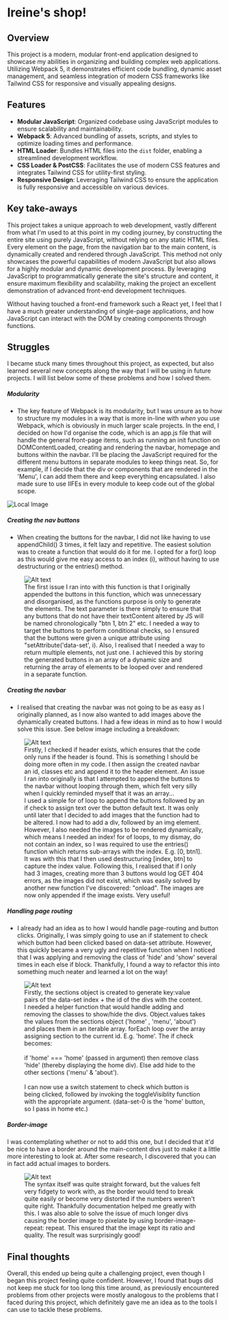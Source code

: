 # Ireine's shop!

## Overview

This project is a modern, modular front-end application designed to showcase my abilities in organizing and building complex web applications. Utilizing Webpack 5, it demonstrates efficient code bundling, dynamic asset management, and seamless integration of modern CSS frameworks like Tailwind CSS for responsive and visually appealing designs.

## Features

- **Modular JavaScript**: Organized codebase using JavaScript modules to ensure scalability and maintainability.
- **Webpack 5**: Advanced bundling of assets, scripts, and styles to optimize loading times and performance.
- **HTML Loader**: Bundles HTML files into the `dist` folder, enabling a streamlined development workflow.
- **CSS Loader & PostCSS**: Facilitates the use of modern CSS features and integrates Tailwind CSS for utility-first styling.
- **Responsive Design**: Leveraging Tailwind CSS to ensure the application is fully responsive and accessible on various devices.

## Key take-aways

This project takes a unique approach to web development, vastly different from what I'm used to at this point in my coding journey, by constructing the entire site using purely JavaScript, without relying on any static HTML files. Every element on the page, from the navigation bar to the main content, is dynamically created and rendered through JavaScript. This method not only showcases the powerful capabilities of modern JavaScript but also allows for a highly modular and dynamic development process. By leveraging JavaScript to programmatically generate the site's structure and content, it ensure maximum flexibility and scalability, making the project an excellent demonstration of advanced front-end development techniques.

Without having touched a front-end framework such a React yet, I feel that I have a much greater understanding of single-page applications, and how JavaScript can interact with the DOM by creating components through functions.

## Struggles

I became stuck many times throughout this project, as expected, but also learned several new concepts along the way that I will be using in future projects. I will list below some of these problems and how I solved them.

##### Modularity

- The key feature of Webpack is its modularity, but I was unsure as to how to structure my modules in a way that is more in-line with _when_ you use Webpack, which is obviously in much larger scale projects. In the end, I decided on how I'd organise the code, which is an app.js file that will handle the general front-page items, such as running an init function on DOMContentLoaded, creating and rendering the navbar, homepage and buttons within the navbar. I'll be placing the JavaScript required for the different menu buttons in separate modules to keep things neat. So, for example, if I decide that the div or components that are rendered in the 'Menu', I can add them there and keep everything encapsulated. I also made sure to use IIFEs in every module to keep code out of the global scope.

![Local Image](./readme-images/modules.png)

##### Creating the nav buttons

- When creating the buttons for the navbar, I did not like having to use appendChild() 3 times, it felt lazy and repetitive. The easiest solution was to create a function that would do it for me. I opted for a for() loop as this would give me easy access to an index (i), without having to use destructuring or the entries() method.

<figure>
  <img src="./readme-images/create-nav-btns.png" alt="Alt text" title="Optional title">
  <figcaption>The first issue I ran into with this function is that I originally appended the buttons in this function, which was unnecessary and disorganised, as the functions purpose is only to generate the elements. The text parameter is there simply to ensure that any buttons that do not have their textContent altered by JS will be named chronologically "btn 1, btn 2" etc. I needed a way to target the buttons to perform conditional checks, so I ensured that the buttons were given a unique attribute using "setAttribute('data-set', i). Also, I realised that I needed a way to return multiple elements, not just one. I achieved this by storing the generated buttons in an array of a dynamic size and returning the array of elements to be looped over and rendered in a separate function. </figcaption>
</figure>

##### Creating the navbar

- I realised that creating the navbar was not going to be as easy as I originally planned, as I now also wanted to add images above the dynamically created buttons. I had a few ideas in mind as to how I would solve this issue. See below image including a breakdown:

<figure>
  <img src="./readme-images/render-nav.png" alt="Alt text" title="Optional title">
  <figcaption>Firstly, I checked if header exists, which ensures that the code only runs if the header is found. This is something I should be doing more often in my code. I then assign the created navbar an id, classes etc and append it to the header element. An issue I ran into originally is that I attempted to append the buttons to the navbar without looping through them, which felt very silly when I quickly reminded myself that it was an array...<br> I used a simple for of loop to append the buttons followed by an if check to assign text over the button default text. It was only until later that I decided to add images that the function had to be altered. I now had to add a div, followed by an img element. <br>However, I also needed the images to be rendered dynamically, which means I needed an index! for of loops, to my dismay, do not contain an index, so I was required to use the entries() function which returns sub-arrays with the index. E.g. [0, btn1]. It was with this that I then used destructuring [index, btn] to capture the index value. Following this, I realised that if I only had 3 images, creating more than 3 buttons would log GET 404 errors, as the images did not exist, which was easily solved by another new function I've discovered: "onload". The images are now only appended if the image exists. Very useful!</figcaption>
</figure>

##### Handling page routing

- I already had an idea as to how I would handle page-routing and button clicks. Originally, I was simply going to use an if statement to check which button had been clicked based on data-set attribute. However, this quickly became a very ugly and repetitive function when I noticed that I was applying and removing the class of 'hide' and 'show' several times in each else if block. Thankfully, I found a way to refactor this into something much neater and learned a lot on the way!

<figure>
  <img src="./readme-images/handle-clicks.png" alt="Alt text" title="Optional title">
  <figcaption>Firstly, the sections object is created to generate key:value pairs of the data-set index + the id of the divs with the content. I needed a helper function that would handle adding and removing the classes to show/hide the divs. Object.values takes the values from the sections object ('home' , 'menu', 'about') and places them in an iterable array. forEach loop over the array assigning section to the current id. E.g. 'home'. The if check becomes: <br><br>
  if 'home' === 'home' (passed in argument) then remove class 'hide' (thereby displaying the home div). Else add hide to the other sections ('menu' & 'about').
  <br><br>
  I can now use a switch statement to check which button is being clicked, followed by invoking the toggleVisiblity function with the appropriate argument. (data-set-0 is the 'home' button, so I pass in home etc.)
  </figcaption>
</figure>

##### Border-image

I was contemplating whether or not to add this one, but I decided that it'd be nice to have a border around the main-content divs just to make it a little more interesting to look at. After some research, I discovered that you can in fact add actual images to borders.

<figure>
  <img src="./readme-images/border-img.png" alt="Alt text" title="Optional title">
  <figcaption> The syntax itself was quite straight forward, but the values felt very fidgety to work with, as the border would tend to break quite easily or become very distorted if the numbers weren't quite right. Thankfully documentation helped me greatly with this. I was also able to solve the issue of much longer divs causing the border image to pixelate by using border-image-repeat: repeat. This ensured that the image kept its ratio and quality. The result was surprisingly good!
  </figcaption>
</figure>

## Final thoughts

Overall, this ended up being quite a challenging project, even though I began this project feeling quite confident. However, I found that bugs did not keep me stuck for too long this time around, as previously encountered problems from other projects were mostly analogous to the problems that I faced during this project, which definitely gave me an idea as to the tools I can use to tackle these problems.
